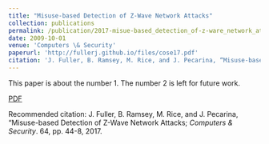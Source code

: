 ```yaml
---
title: "Misuse-based Detection of Z-Wave Network Attacks"
collection: publications
permalink: /publication/2017-misue-based_detection_of-z-ware_network_attacks.md
date: 2009-10-01
venue: 'Computers \& Security'
paperurl: 'http://fullerj.github.io/files/cose17.pdf'
citation: 'J. Fuller, B. Ramsey, M. Rice, and J. Pecarina, “Misuse-based Detection of Z-Wave Network Attacks; <i>Computers \& Security</i>. 64, pp. 44-8, 2017.'
---
```

This paper is about the number 1. The number 2 is left for future work.

[PDF](http://fullerj.github.io/files/cose17.pdf)

Recommended citation: J. Fuller, B. Ramsey, M. Rice, and J. Pecarina, “Misuse-based Detection of Z-Wave Network Attacks; <i>Computers \& Security</i>. 64, pp. 44-8, 2017.
